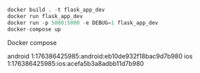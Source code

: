 ```python

docker build . -t flask_app_dev
docker run flask_app_dev
docker run -p 5000:5000 -e DEBUG=1 flask_app_dev
docker-compose up
```

Docker compose

android   1:176386425985:android:eb10de932f18bac9d7b980
ios       1:176386425985:ios:acefa5b3a8adbb11d7b980